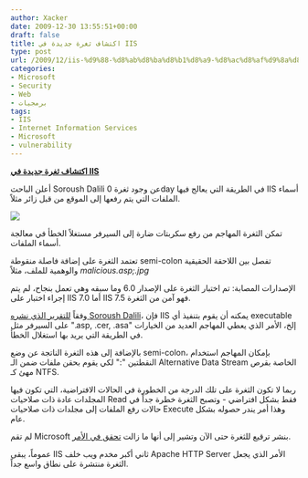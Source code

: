 ```yaml
---
author: Xacker
date: 2009-12-30 13:55:51+00:00
draft: false
title: اكتشاف ثغرة جديدة في IIS
type: post
url: /2009/12/iis-%d9%88-%d8%ab%d8%ba%d8%b1%d8%a9-%d8%ac%d8%af%d9%8a%d8%af%d8%a9/
categories:
- Microsoft
- Security
- Web
- برمجيات
tags:
- IIS
- Internet Information Services
- Microsoft
- vulnerability
---
```


[**اكتشاف ثغرة جديدة في IIS**](https://www.it-scoop.com/2009/12/iis-%d9%88-%d8%ab%d8%ba%d8%b1%d8%a9-%d8%ac%d8%af%d9%8a%d8%af%d8%a9/)


أعلن الباحث Soroush Dalili عن وجود ثغرة 0day في الطريقة التي يعالج فيها IIS أسماء الملفات التي يتم رفعها إلى الموقع من قبل زائر مثلاً.


[![](https://www.it-scoop.com/wp-content/uploads/2009/12/iis_logo.png)
](https://www.it-scoop.com/2009/12/iis-%d9%88-%d8%ab%d8%ba%d8%b1%d8%a9-%d8%ac%d8%af%d9%8a%d8%af%d8%a9/)


تمكن الثغرة المهاجم من رفع سكربتات ضارة إلى السيرفر مستغلاً الخطأ في معالجة أسماء الملفات.

تعتمد الثغرة على إضافة فاصلة منقوطة semi-colon تفصل بين اللاحقة الحقيقية والوهمية للملف، مثلاً _malicious.asp;.jpg_

الإصدارات المصابة: تم اختبار الثغرة على الإصدار 6.0 وما سبقه وهي تعمل بنجاح، لم يتم إجراء اختبار على IIS 7.0 أما IIS 7.5 فهو آمن من الثغرة.

وفقاً [للتقرير الذي نشره Soroush Dalili](http://www.isecur1ty.org/uploads/iis-semicolon-report.pdf)، فإن IIS يمكنه أن يقوم بتنفيذ أي executable على السيرفر مثل ".asp, .cer, .asa" إلخ، الأمر الذي يعطي المهاجم العديد من الخيارات في الطريقة التي يريد بها استغلال الخطأ.

بالإضافة إلى هذه الثغرة الناتجة عن وضع semi-colon، بإمكان المهاجم استخدام النقطتين ":" لكي يقوم بحقن ملفات ضمن الـ Alternative Data Stream الخاصة بقرص مهئ كـ NTFS.

ربما لا تكون الثغرة على تلك الدرجة من الخطورة في الحالات الافتراضية، التي تكون فيها المجلدات عادة ذات صلاحيات Read فقط بشكل افتراضي - وتصبح الثغرة خطرة جداً في حالات رفع الملفات إلى مجلدات ذات صلاحيات Execute وهذا أمر يندر حصوله بشكل عام.

لم تقم Microsoft بنشر ترقيع للثغرة حتى الآن وتشير إلى أنها ما زالت [تحقق في الأمر](http://blogs.technet.com/msrc/archive/2009/12/27/new-reports-of-a-vulnerability-in-iis.aspx).

عموماً، يبقى IIS ثاني أكبر مخدم ويب خلف Apache HTTP Server الأمر الذي يجعل الثغرة منتشرة على نطاق واسع جداً.
